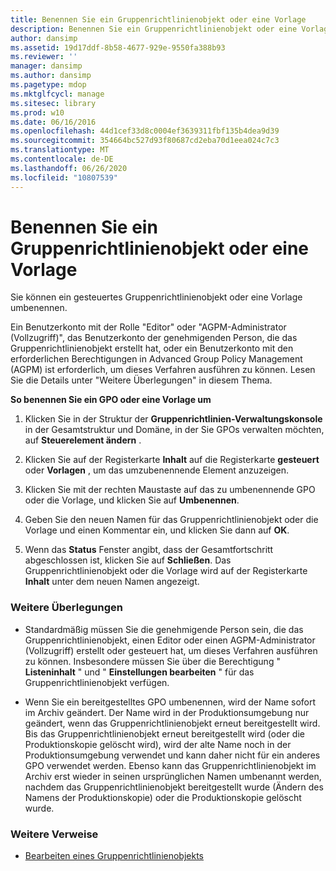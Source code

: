 ```yaml
---
title: Benennen Sie ein Gruppenrichtlinienobjekt oder eine Vorlage
description: Benennen Sie ein Gruppenrichtlinienobjekt oder eine Vorlage
author: dansimp
ms.assetid: 19d17ddf-8b58-4677-929e-9550fa388b93
ms.reviewer: ''
manager: dansimp
ms.author: dansimp
ms.pagetype: mdop
ms.mktglfcycl: manage
ms.sitesec: library
ms.prod: w10
ms.date: 06/16/2016
ms.openlocfilehash: 44d1cef33d8c0004ef3639311fbf135b4dea9d39
ms.sourcegitcommit: 354664bc527d93f80687cd2eba70d1eea024c7c3
ms.translationtype: MT
ms.contentlocale: de-DE
ms.lasthandoff: 06/26/2020
ms.locfileid: "10807539"
---
```

# Benennen Sie ein Gruppenrichtlinienobjekt oder eine Vorlage


Sie können ein gesteuertes Gruppenrichtlinienobjekt oder eine Vorlage umbenennen.

Ein Benutzerkonto mit der Rolle "Editor" oder "AGPM-Administrator (Vollzugriff)", das Benutzerkonto der genehmigenden Person, die das Gruppenrichtlinienobjekt erstellt hat, oder ein Benutzerkonto mit den erforderlichen Berechtigungen in Advanced Group Policy Management (AGPM) ist erforderlich, um dieses Verfahren ausführen zu können. Lesen Sie die Details unter "Weitere Überlegungen" in diesem Thema.

**So benennen Sie ein GPO oder eine Vorlage um**

1.  Klicken Sie in der Struktur der **Gruppenrichtlinien-Verwaltungskonsole** in der Gesamtstruktur und Domäne, in der Sie GPOs verwalten möchten, auf **Steuerelement ändern** .

2.  Klicken Sie auf der Registerkarte **Inhalt** auf die Registerkarte **gesteuert** oder **Vorlagen** , um das umzubenennende Element anzuzeigen.

3.  Klicken Sie mit der rechten Maustaste auf das zu umbenennende GPO oder die Vorlage, und klicken Sie auf **Umbenennen**.

4.  Geben Sie den neuen Namen für das Gruppenrichtlinienobjekt oder die Vorlage und einen Kommentar ein, und klicken Sie dann auf **OK**.

5.  Wenn das **Status** Fenster angibt, dass der Gesamtfortschritt abgeschlossen ist, klicken Sie auf **Schließen**. Das Gruppenrichtlinienobjekt oder die Vorlage wird auf der Registerkarte **Inhalt** unter dem neuen Namen angezeigt.

### Weitere Überlegungen

-   Standardmäßig müssen Sie die genehmigende Person sein, die das Gruppenrichtlinienobjekt, einen Editor oder einen AGPM-Administrator (Vollzugriff) erstellt oder gesteuert hat, um dieses Verfahren ausführen zu können. Insbesondere müssen Sie über die Berechtigung " **Listeninhalt** " und " **Einstellungen bearbeiten** " für das Gruppenrichtlinienobjekt verfügen.

-   Wenn Sie ein bereitgestelltes GPO umbenennen, wird der Name sofort im Archiv geändert. Der Name wird in der Produktionsumgebung nur geändert, wenn das Gruppenrichtlinienobjekt erneut bereitgestellt wird. Bis das Gruppenrichtlinienobjekt erneut bereitgestellt wird (oder die Produktionskopie gelöscht wird), wird der alte Name noch in der Produktionsumgebung verwendet und kann daher nicht für ein anderes GPO verwendet werden. Ebenso kann das Gruppenrichtlinienobjekt im Archiv erst wieder in seinen ursprünglichen Namen umbenannt werden, nachdem das Gruppenrichtlinienobjekt bereitgestellt wurde (Ändern des Namens der Produktionskopie) oder die Produktionskopie gelöscht wurde.

### Weitere Verweise

-   [Bearbeiten eines Gruppenrichtlinienobjekts](editing-a-gpo-agpm30ops.md)

 

 





